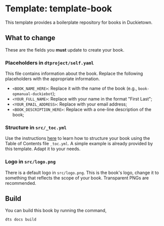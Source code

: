 # Template: template-book

This template provides a boilerplate repository for books in Duckietown.


## What to change

These are the fields you **must** update to create your book.


### Placeholders in `dtproject/self.yaml`

This file contains information about the book.
Replace the following placeholders with the appropriate information.

- `<BOOK_NAME_HERE>`: Replace it with the name of the book (e.g., `book-opmanual-duckiebot`);
- `<YOUR_FULL_NAME>`: Replace with your name in the format "First Last";
- `<YOUR_EMAIL_ADDRESS>`: Replace with your email address;
- `<BOOK_DESCRIPTION_HERE>`: Replace with a one-line description of the book;


### Structure in `src/_toc.yml`

Use the instructions [here](https://jupyterbook.org/en/stable/structure/toc.html#structure-of-a-book)
to learn how to structure your book using the Table of Contents file `_toc.yml`.
A simple example is already provided by this template. Adapt it to your needs.


### Logo in `src/logo.png`

There is a default logo in `src/logo.png`. This is the book's logo, change it to something that 
reflects the scope of your book. Transparent PNGs are recommended.


## Build

You can build this book by running the command,

```shell
dts docs build
```
